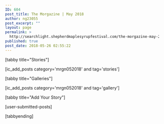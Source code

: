 ```yaml
---
ID: 604
post_title: The Morgazine | May 2018
author: ng23055
post_excerpt: ""
layout: page
permalink: >
  http://searchlight.shepherdmaplesyrupfestival.com/the-morgazine-may-2018
published: true
post_date: 2018-05-26 02:55:22
---
```

[tabby title="Stories"]

[ic_add_posts category='mrgn052018' and tag='stories']

[tabby title="Galleries"]

[ic_add_posts category='mrgn052018' and tag='gallery']

[tabby title="Add Your Story"]

[user-submitted-posts]

[tabbyending]